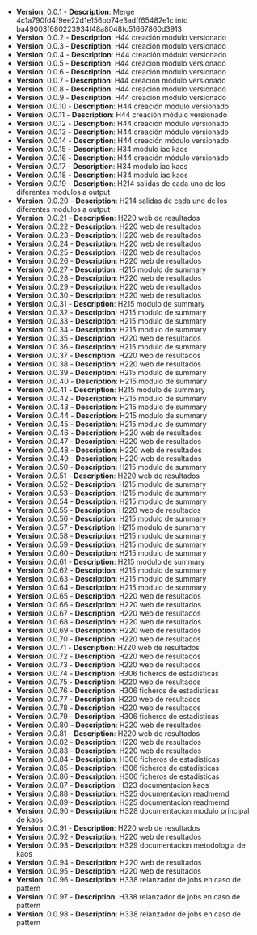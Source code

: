 
- **Version**: 0.0.1 - **Description**: Merge 4c1a790fd4f9ee22d1e156bb74e3adff65482e1c into ba49003f680223934f48a8048fc51667860d3913
- **Version**: 0.0.2 - **Description**: H44 creación módulo versionado
- **Version**: 0.0.3 - **Description**: H44 creación módulo versionado
- **Version**: 0.0.4 - **Description**: H44 creación módulo versionado
- **Version**: 0.0.5 - **Description**: H44 creación módulo versionado
- **Version**: 0.0.6 - **Description**: H44 creación módulo versionado
- **Version**: 0.0.7 - **Description**: H44 creación módulo versionado
- **Version**: 0.0.8 - **Description**: H44 creación módulo versionado
- **Version**: 0.0.9 - **Description**: H44 creación módulo versionado
- **Version**: 0.0.10 - **Description**: H44 creación módulo versionado
- **Version**: 0.0.11 - **Description**: H44 creación módulo versionado
- **Version**: 0.0.12 - **Description**: H44 creación módulo versionado
- **Version**: 0.0.13 - **Description**: H44 creación módulo versionado
- **Version**: 0.0.14 - **Description**: H44 creación módulo versionado
- **Version**: 0.0.15 - **Description**: H34 modulo iac kaos
- **Version**: 0.0.16 - **Description**: H44 creación módulo versionado
- **Version**: 0.0.17 - **Description**: H34 modulo iac kaos
- **Version**: 0.0.18 - **Description**: H34 modulo iac kaos
- **Version**: 0.0.19 - **Description**: H214 salidas de cada uno de los diferentes modulos a output
- **Version**: 0.0.20 - **Description**: H214 salidas de cada uno de los diferentes modulos a output
- **Version**: 0.0.21 - **Description**: H220 web de resultados
- **Version**: 0.0.22 - **Description**: H220 web de resultados
- **Version**: 0.0.23 - **Description**: H220 web de resultados
- **Version**: 0.0.24 - **Description**: H220 web de resultados
- **Version**: 0.0.25 - **Description**: H220 web de resultados
- **Version**: 0.0.26 - **Description**: H220 web de resultados
- **Version**: 0.0.27 - **Description**: H215 modulo de summary
- **Version**: 0.0.28 - **Description**: H220 web de resultados
- **Version**: 0.0.29 - **Description**: H220 web de resultados
- **Version**: 0.0.30 - **Description**: H220 web de resultados
- **Version**: 0.0.31 - **Description**: H215 modulo de summary
- **Version**: 0.0.32 - **Description**: H215 modulo de summary
- **Version**: 0.0.33 - **Description**: H215 modulo de summary
- **Version**: 0.0.34 - **Description**: H215 modulo de summary
- **Version**: 0.0.35 - **Description**: H220 web de resultados
- **Version**: 0.0.36 - **Description**: H215 modulo de summary
- **Version**: 0.0.37 - **Description**: H220 web de resultados
- **Version**: 0.0.38 - **Description**: H220 web de resultados
- **Version**: 0.0.39 - **Description**: H215 modulo de summary
- **Version**: 0.0.40 - **Description**: H215 modulo de summary
- **Version**: 0.0.41 - **Description**: H215 modulo de summary
- **Version**: 0.0.42 - **Description**: H215 modulo de summary
- **Version**: 0.0.43 - **Description**: H215 modulo de summary
- **Version**: 0.0.44 - **Description**: H215 modulo de summary
- **Version**: 0.0.45 - **Description**: H215 modulo de summary
- **Version**: 0.0.46 - **Description**: H220 web de resultados
- **Version**: 0.0.47 - **Description**: H220 web de resultados
- **Version**: 0.0.48 - **Description**: H220 web de resultados
- **Version**: 0.0.49 - **Description**: H220 web de resultados
- **Version**: 0.0.50 - **Description**: H215 modulo de summary
- **Version**: 0.0.51 - **Description**: H220 web de resultados
- **Version**: 0.0.52 - **Description**: H215 modulo de summary
- **Version**: 0.0.53 - **Description**: H215 modulo de summary
- **Version**: 0.0.54 - **Description**: H215 modulo de summary
- **Version**: 0.0.55 - **Description**: H220 web de resultados
- **Version**: 0.0.56 - **Description**: H215 modulo de summary
- **Version**: 0.0.57 - **Description**: H215 modulo de summary
- **Version**: 0.0.58 - **Description**: H215 modulo de summary
- **Version**: 0.0.59 - **Description**: H215 modulo de summary
- **Version**: 0.0.60 - **Description**: H215 modulo de summary
- **Version**: 0.0.61 - **Description**: H215 modulo de summary
- **Version**: 0.0.62 - **Description**: H215 modulo de summary
- **Version**: 0.0.63 - **Description**: H215 modulo de summary
- **Version**: 0.0.64 - **Description**: H215 modulo de summary
- **Version**: 0.0.65 - **Description**: H220 web de resultados
- **Version**: 0.0.66 - **Description**: H220 web de resultados
- **Version**: 0.0.67 - **Description**: H220 web de resultados
- **Version**: 0.0.68 - **Description**: H220 web de resultados
- **Version**: 0.0.69 - **Description**: H220 web de resultados
- **Version**: 0.0.70 - **Description**: H220 web de resultados
- **Version**: 0.0.71 - **Description**: H220 web de resultados
- **Version**: 0.0.72 - **Description**: H220 web de resultados
- **Version**: 0.0.73 - **Description**: H220 web de resultados
- **Version**: 0.0.74 - **Description**: H306 ficheros de estadisticas
- **Version**: 0.0.75 - **Description**: H220 web de resultados
- **Version**: 0.0.76 - **Description**: H306 ficheros de estadisticas
- **Version**: 0.0.77 - **Description**: H220 web de resultados
- **Version**: 0.0.78 - **Description**: H220 web de resultados
- **Version**: 0.0.79 - **Description**: H306 ficheros de estadisticas
- **Version**: 0.0.80 - **Description**: H220 web de resultados
- **Version**: 0.0.81 - **Description**: H220 web de resultados
- **Version**: 0.0.82 - **Description**: H220 web de resultados
- **Version**: 0.0.83 - **Description**: H220 web de resultados
- **Version**: 0.0.84 - **Description**: H306 ficheros de estadisticas
- **Version**: 0.0.85 - **Description**: H306 ficheros de estadisticas
- **Version**: 0.0.86 - **Description**: H306 ficheros de estadisticas
- **Version**: 0.0.87 - **Description**: H323 documentacion kaos
- **Version**: 0.0.88 - **Description**: H325 documentacion readmemd
- **Version**: 0.0.89 - **Description**: H325 documentacion readmemd
- **Version**: 0.0.90 - **Description**: H328 documentacion modulo principal de kaos
- **Version**: 0.0.91 - **Description**: H220 web de resultados
- **Version**: 0.0.92 - **Description**: H220 web de resultados
- **Version**: 0.0.93 - **Description**: H329 documentacion metodologia de kaos
- **Version**: 0.0.94 - **Description**: H220 web de resultados
- **Version**: 0.0.95 - **Description**: H220 web de resultados
- **Version**: 0.0.96 - **Description**: H338 relanzador de jobs en caso de pattern
- **Version**: 0.0.97 - **Description**: H338 relanzador de jobs en caso de pattern
- **Version**: 0.0.98 - **Description**: H338 relanzador de jobs en caso de pattern
